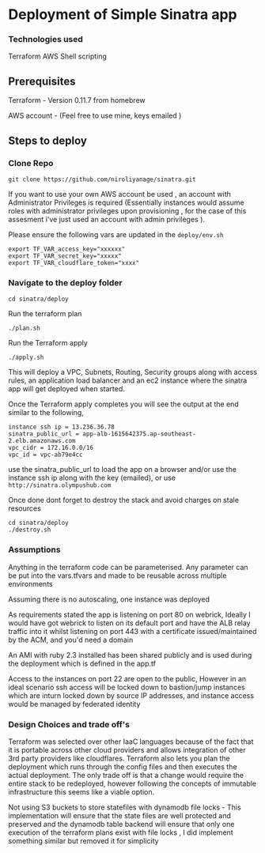 # Deployment of Simple Sinatra app

### Technologies used 

Terraform
AWS
Shell scripting

## Prerequisites

Terraform - Version 0.11.7 from homebrew

AWS account - (Feel free to use mine, keys  emailed )

## Steps to deploy

### Clone Repo
```
git clone https://github.com/niroliyanage/sinatra.git
```

If you want to use your own AWS account be used , an account with Administrator  Privileges is required (Essentially instances would assume roles with administrator privileges upon provisioning , for the case of this assesment i've just used an account with admin privileges ). 

Please ensure the following vars are updated in the ```deploy/env.sh```

```
export TF_VAR_access_key="xxxxxx"
export TF_VAR_secret_key="xxxxx"
export TF_VAR_cloudflare_token="xxxx"
```


### Navigate to the deploy folder
```
cd sinatra/deploy
```
Run the terraform plan
```
./plan.sh
```
Run the Terraform apply 
```
./apply.sh
```
This will deploy a VPC, Subnets, Routing, Security groups along with access rules, an application load balancer and an ec2 instance where the sinatra app will get deployed when started. 

Once the Terraform apply completes you will see the output at the end similar to the following,

```
instance ssh ip = 13.236.36.78
sinatra_public_url = app-alb-1615642375.ap-southeast-2.elb.amazonaws.com
vpc_cidr = 172.16.0.0/16
vpc_id = vpc-ab79e4cc
```

use the sinatra_public_url to load the app on a browser and/or use the instance ssh ip along with the key (emailed), or use ```http://sinatra.olympushub.com```


Once done dont forget to destroy the stack and avoid charges on stale resources
```
cd sinatra/deploy
./destroy.sh 
```

### Assumptions

Anything in the terraform code can be parameterised. Any parameter can be put into the vars.tfvars and made to be reusable across multiple environments

Assuming there is no autoscaling, one instance was deployed

As requirements stated the app is listening on port 80 on webrick, Ideally I would have got webrick to listen on its default port and have the ALB relay traffic into it whilst listening on port 443 with a certificate issued/maintained by the ACM, and you'd need a domain

An AMI with ruby 2.3 installed has been shared publicly and is used during the deployment which is defined in the app.tf 

Access to the instances on port 22 are open to the public, However in an ideal scenario ssh access will be locked down to bastion/jump instances which are inturn locked down by source IP addresses,  and instance access would be managed by federated identity


### Design Choices and trade off's

Terraform was selected over other IaaC languages because of the fact that it is portable across other cloud providers and allows integration of other 3rd party providers like cloudflares.
Terraform also lets you plan the deployment which runs through the config files and then executes the actual deployment. The only trade off is that a change would require the entire stack to be redeployed, however following the concepts of immutable infrastructure this seems like a viable option.

Not using S3 buckets to store statefiles with dynamodb file locks - This implementation will ensure that the state files are well protected and preserved and the dynamodb table backend will ensure that only one execution of the terraform plans exist with file locks , I did implement something similar but removed it for simplicity




